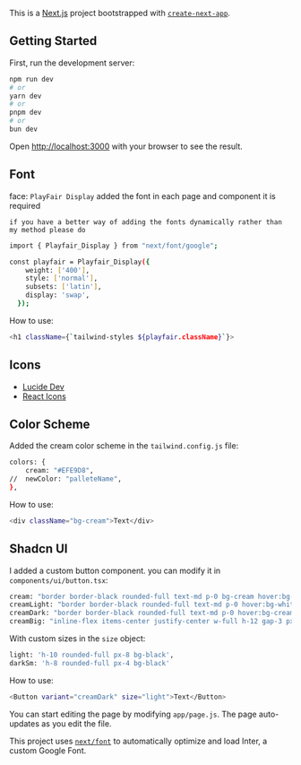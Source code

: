 This is a [Next.js](https://nextjs.org/) project bootstrapped with [`create-next-app`](https://github.com/vercel/next.js/tree/canary/packages/create-next-app).

## Getting Started

First, run the development server:

```bash
npm run dev
# or
yarn dev
# or
pnpm dev
# or
bun dev
```

Open [http://localhost:3000](http://localhost:3000) with your browser to see the result.


## Font
face: `PlayFair Display`
added the font in each page and component it is required 

`if you have a better way of adding the fonts dynamically rather than my method please do`

```bash
import { Playfair_Display } from "next/font/google";

const playfair = Playfair_Display({
    weight: ['400'],
    style: ['normal'],
    subsets: ['latin'],
    display: 'swap',
  });
```
How to use:
```bash
<h1 className={`tailwind-styles ${playfair.className}`}>
```


## Icons
- [Lucide Dev](https://lucide.dev/)
- [React Icons](https://react-icons.github.io/react-icons/)


## Color Scheme
Added the cream color scheme in the `tailwind.config.js` file:

```bash
colors: {
    cream: "#EFE9D8",
//  newColor: "palleteName",
},
```

How to use:
```bash
<div className="bg-cream">Text</div>
```
## Shadcn UI

I added a custom button component. you can modify it in `components/ui/button.tsx`:

```bash
cream: "border border-black rounded-full text-md p-0 bg-cream hover:bg-black hover:text-cream h-8",
creamLight: "border border-black rounded-full text-md p-0 hover:bg-white hover:text-black text-cream h-8",
creamDark: "border border-black rounded-full text-md p-0 hover:bg-cream hover:text-black text-cream h-8",
creamBig: "inline-flex items-center justify-center w-full h-12 gap-3 px-5 py-3 font-medium duration-200 bg-gray-100 md:w-auto rounded-xl hover:bg-gray-200",
```

With custom sizes in the `size` object:

```bash
light: 'h-10 rounded-full px-8 bg-black',
darkSm: 'h-8 rounded-full px-4 bg-black'
```
How to use:

```bash
<Button variant="creamDark" size="light">Text</Button>
```


You can start editing the page by modifying `app/page.js`. The page auto-updates as you edit the file.

This project uses [`next/font`](https://nextjs.org/docs/basic-features/font-optimization) to automatically optimize and load Inter, a custom Google Font.
